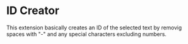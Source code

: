 # ID Creator

This extension basically creates an ID of the selected text by removig spaces with "-" and any special characters excluding numbers.